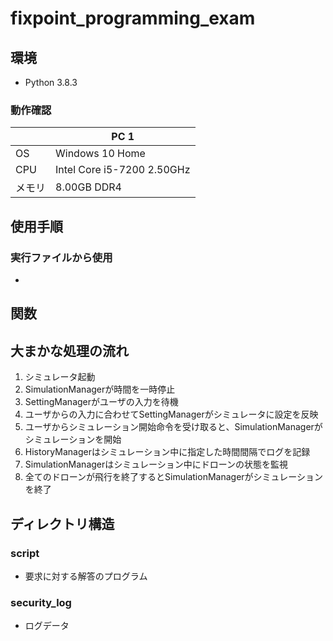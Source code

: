 # fixpoint_programming_exam

## 環境

- Python 3.8.3

### 動作確認

||PC 1|
|---|---|
|OS|Windows 10 Home|
|CPU|Intel Core i5-7200 2.50GHz|
|メモリ|8.00GB DDR4|

## 使用手順

### 実行ファイルから使用

- 

## 関数

## 大まかな処理の流れ

1. シミュレータ起動
2. SimulationManagerが時間を一時停止
3. SettingManagerがユーザの入力を待機
4. ユーザからの入力に合わせてSettingManagerがシミュレータに設定を反映
5. ユーザからシミュレーション開始命令を受け取ると、SimulationManagerがシミュレーションを開始
6. HistoryManagerはシミュレーション中に指定した時間間隔でログを記録
7. SimulationManagerはシミュレーション中にドローンの状態を監視
8. 全てのドローンが飛行を終了するとSimulationManagerがシミュレーションを終了

## ディレクトリ構造

### script

- 要求に対する解答のプログラム

### security_log

- ログデータ
